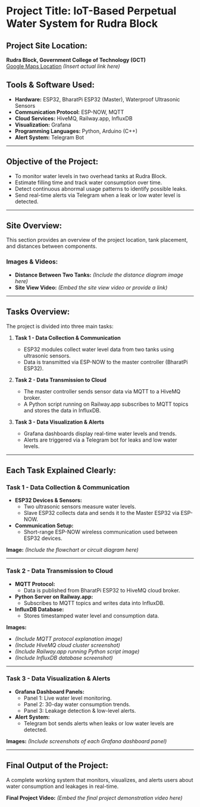 # Project Title: IoT-Based Perpetual Water System for Rudra Block

## Project Site Location:
**Rudra Block, Government College of Technology (GCT)**  
[Google Maps Location](#) *(Insert actual link here)*  

## Tools & Software Used:
- **Hardware:** ESP32, BharatPi ESP32 (Master), Waterproof Ultrasonic Sensors  
- **Communication Protocol:** ESP-NOW, MQTT  
- **Cloud Services:** HiveMQ, Railway.app, InfluxDB  
- **Visualization:** Grafana  
- **Programming Languages:** Python, Arduino (C++)  
- **Alert System:** Telegram Bot  

---

## Objective of the Project:
- To monitor water levels in two overhead tanks at Rudra Block.  
- Estimate filling time and track water consumption over time.  
- Detect continuous abnormal usage patterns to identify possible leaks.  
- Send real-time alerts via Telegram when a leak or low water level is detected.  

---

## Site Overview:
This section provides an overview of the project location, tank placement, and distances between components.  

### **Images & Videos:**
- **Distance Between Two Tanks:** *(Include the distance diagram image here)*  
- **Site View Video:** *(Embed the site view video or provide a link)*  

---

## Tasks Overview:
The project is divided into three main tasks:

1. **Task 1 - Data Collection & Communication**  
   - ESP32 modules collect water level data from two tanks using ultrasonic sensors.  
   - Data is transmitted via ESP-NOW to the master controller (BharatPi ESP32).  

2. **Task 2 - Data Transmission to Cloud**  
   - The master controller sends sensor data via MQTT to a HiveMQ broker.  
   - A Python script running on Railway.app subscribes to MQTT topics and stores the data in InfluxDB.  

3. **Task 3 - Data Visualization & Alerts**  
   - Grafana dashboards display real-time water levels and trends.  
   - Alerts are triggered via a Telegram bot for leaks and low water levels.  

---

## Each Task Explained Clearly:

### **Task 1 - Data Collection & Communication**
- **ESP32 Devices & Sensors:**  
  - Two ultrasonic sensors measure water levels.  
  - Slave ESP32 collects data and sends it to the Master ESP32 via ESP-NOW.  
- **Communication Setup:**  
  - Short-range ESP-NOW wireless communication used between ESP32 devices.  

**Image:** *(Include the flowchart or circuit diagram here)*  

---

### **Task 2 - Data Transmission to Cloud**
- **MQTT Protocol:**  
  - Data is published from BharatPi ESP32 to HiveMQ cloud broker.  
- **Python Server on Railway.app:**  
  - Subscribes to MQTT topics and writes data into InfluxDB.  
- **InfluxDB Database:**  
  - Stores timestamped water level and consumption data.  

**Images:**  
- *(Include MQTT protocol explanation image)*  
- *(Include HiveMQ cloud cluster screenshot)*  
- *(Include Railway.app running Python script image)*  
- *(Include InfluxDB database screenshot)*  

---

### **Task 3 - Data Visualization & Alerts**
- **Grafana Dashboard Panels:**  
  - Panel 1: Live water level monitoring.  
  - Panel 2: 30-day water consumption trends.  
  - Panel 3: Leakage detection & low-level alerts.  
- **Alert System:**  
  - Telegram bot sends alerts when leaks or low water levels are detected.  

**Images:** *(Include screenshots of each Grafana dashboard panel)*  

---

## Final Output of the Project:
A complete working system that monitors, visualizes, and alerts users about water consumption and leakages in real-time.

**Final Project Video:** *(Embed the final project demonstration video here)*  

 
